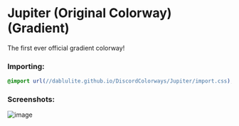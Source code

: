 # Jupiter (Original Colorway) (Gradient)
The first ever official gradient colorway!

### Importing:
```css
@import url(//dablulite.github.io/DiscordColorways/Jupiter/import.css);
```

### Screenshots:
![image](https://github.com/DaBluLite/DiscordColorways/assets/73998678/68090679-aea7-4302-8ada-b9ab8b4b6c67)
